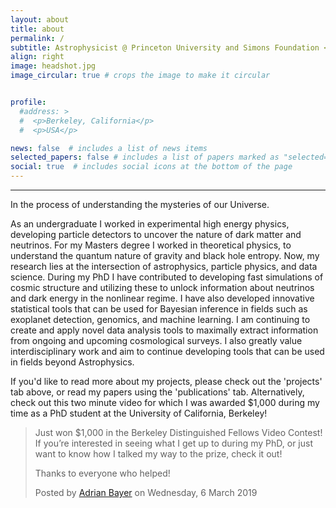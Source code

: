 ```yaml
---
layout: about
title: about
permalink: /
subtitle: Astrophysicist @ Princeton University and Simons Foundation <br><br> #Address. Contacts. Moto. Etc.
align: right
image: headshot.jpg
image_circular: true # crops the image to make it circular


profile:
  #address: >
  #  <p>Berkeley, California</p>
  #  <p>USA</p>

news: false  # includes a list of news items
selected_papers: false # includes a list of papers marked as "selected={true}"
social: true  # includes social icons at the bottom of the page
---
```


-----------------

In the process of understanding the mysteries of our Universe. 

As an undergraduate I worked in experimental high energy physics, developing particle detectors to uncover the nature of dark matter and neutrinos. For my Masters degree I worked in theoretical physics, to understand the quantum nature of gravity and black hole entropy. Now, my research lies at the intersection of astrophysics, particle physics, and data science. During my PhD I have contributed to developing fast simulations of cosmic structure and utilizing these to unlock information about neutrinos and dark energy in the nonlinear regime. I have also developed innovative statistical tools that can be used for Bayesian inference in fields such as exoplanet detection, genomics, and machine learning. I am continuing to create and apply novel data analysis tools to maximally extract information from ongoing and upcoming cosmological surveys. I also greatly value interdisciplinary work and aim to continue developing tools that can be used in fields beyond Astrophysics.

If you'd like to read more about my projects, please check out the 'projects' tab above, or read my papers using the 'publications' tab. Alternatively, check out this two minute video for which I was awarded $1,000 during my time as a PhD student at the University of California, Berkeley!

<div id="fb-root"></div>
<script async defer crossorigin="anonymous" src="https://connect.facebook.net/en_GB/sdk.js#xfbml=1&version=v14.0" nonce="yAvyOwMo"></script>

<div class="fb-video" data-href="https://www.facebook.com/theadrianbayer/videos/10211333357568703/" data-width="500" data-show-text="true"><blockquote cite="https://www.facebook.com/theadrianbayer/videos/10211333357568703/" class="fb-xfbml-parse-ignore"><a href="https://www.facebook.com/theadrianbayer/videos/10211333357568703/"></a><p>Just won $1,000 in the Berkeley Distinguished Fellows Video Contest! If you’re interested in seeing what I get up to during my PhD, or just want to know how I talked my way to the prize, check it out!

Thanks to everyone who helped!</p>Posted by <a href="https://www.facebook.com/theadrianbayer">Adrian Bayer</a> on Wednesday, 6 March 2019</blockquote></div>




<!-- Write your biography here. Tell the world about yourself. Link to your favorite [subreddit](http://reddit.com). You can put a picture in, too. The code is already in, just name your picture `prof_pic.jpg` and put it in the `img/` folder.

Put your address / P.O. box / other info right below your picture. You can also disable any these elements by editing `profile` property of the YAML header of your `_pages/about.md`. Edit `_bibliography/papers.bib` and Jekyll will render your [publications page](/al-folio/publications/) automatically.

Link to your social media connections, too. This theme is set up to use [Font Awesome icons](http://fortawesome.github.io/Font-Awesome/) and [Academicons](https://jpswalsh.github.io/academicons/), like the ones below. Add your Facebook, Twitter, LinkedIn, Google Scholar, or just disable all of them. -->
